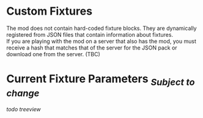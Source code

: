 # Custom Fixtures
The mod does not contain hard-coded fixture blocks. They are dynamically registered from JSON files that contain information about fixtures.
<br>
If you are playing with the mod on a server that also has the mod, you must receive a hash that matches that of the server for the JSON pack or download one from the server. (TBC)
# Current Fixture Parameters <sub>*Subject to change*</sub>
###### todo treeview